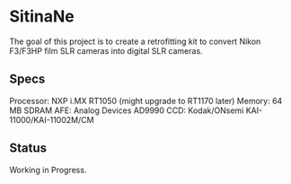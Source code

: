 # SitinaNe

The goal of this project is to create a retrofitting kit to convert Nikon F3/F3HP film SLR cameras into digital SLR cameras. 

## Specs

Processor: NXP i.MX RT1050 (might upgrade to RT1170 later)
Memory: 64 MB SDRAM
AFE: Analog Devices AD9990
CCD: Kodak/ONsemi KAI-11000/KAI-11002M/CM

## Status

Working in Progress.